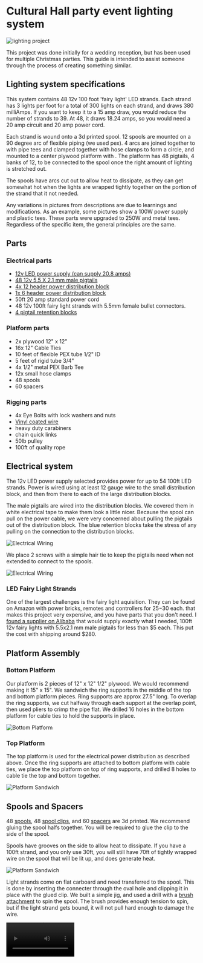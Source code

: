 # Cultural Hall party event lighting system

![lighting project](IMG_20231216_152945.jpg)

This project was done initially for a wedding reception, but has been used for multiple Christmas parties. This guide is intended to assist someone through the process of creating something similar.

## Lighting system specifications

This system contains 48 12v 100 foot 'fairy light' LED strands. Each strand has 3 lights per foot for a total of 300 lights on each strand, and draws 380 milliAmps. If you want to keep it to a 15 amp draw, you would reduce the number of strands to 39. At 48, it draws 18.24 amps, so you would need a 20 amp circuit and 20 amp power cord.

Each strand is wound onto a 3d printed spool. 12 spools are mounted on a 90 degree arc of flexible piping (we used pex). 4 arcs are joined together to with pipe tees and clamped together with hose clamps to form a circle, and mounted to a center plywood platform with . The platform has 48 pigtails, 4 banks of 12, to be connected to the spool once the right amount of lighting is stretched out.

The spools have arcs cut out to allow heat to dissipate, as they can get somewhat hot when the lights are wrapped tightly together on the portion of the strand that it not needed.

Any variations in pictures from descriptions are due to learnings and modifications. As an example, some pictures show a 100W power supply and plastic tees. These parts were upgraded to 250W and metal tees. Regardless of the specific item, the general principles are the same.

## Parts

### Electrical parts

- [12v LED power supply (can supply 20.8 amps)](https://www.amazon.com/gp/product/B07Y61R8SR/ref=ppx_yo_dt_b_search_asin_title?ie=UTF8&th=1)
- [48 12v 5.5 X 2.1 mm male pigtails](https://www.amazon.com/gp/product/B07BRKGZYN/ref=ppx_yo_dt_b_asin_title_o00_s00?ie=UTF8&th=1)
- [4x 12 header power distribution block](https://www.amazon.com/gp/product/B08TBXQ7H6/ref=ppx_yo_dt_b_asin_title_o04_s00?ie=UTF8&psc=1)
- [1x 6 header power distribution block](https://www.amazon.com/gp/product/B09D3BV22M/ref=ppx_yo_dt_b_asin_title_o01_s00?ie=UTF8&psc=1)
- 50ft 20 amp standard power cord
- 48 12v 100ft fairy light strands with 5.5mm female bullet connectors.
- [4 pigtail retention blocks](cord_clamp3.3mf)

### Platform parts

- 2x plywood 12" x 12"
- 16x 12" Cable Ties
- 10 feet of flexible PEX tube 1/2" ID
- 5 feet of rigid tube 3/4"
- 4x 1/2" metal PEX Barb Tee
- 12x small hose clamps
- 48 spools
- 60 spacers

### Rigging parts

- 4x Eye Bolts with lock washers and nuts
- [Vinyl coated wire](https://www.amazon.com/gp/product/B08FY86482/ref=ppx_yo_dt_b_asin_title_o04_s00?ie=UTF8&th=1)
- heavy duty carabiners
- chain quick links
- 50lb pulley
- 100ft of quality rope


## Electrical system

The 12v LED power supply selected provides power for up to 54 100ft LED strands. Power is wired using at least 12 gauge wire to the small distribution block, and then from there to each of the large distribution blocks.

The male pigtails are wired into the distribution blocks. We covered them in white electrical tape to make them look a little nicer. Because the spool can pull on the power cable, we were very concerned about pulling the pigtails out of the distribution block. The blue retention blocks take the stress of any pulling on the connection to the distribution blocks.

![Electrical Wiring](IMG_20231219_084156.jpg)

We place 2 screws with a simple hair tie to keep the pigtails need when not extended to connect to the spools.

![Electrical Wiring](IMG_20211211_223632.jpg)

### LED Fairy Light Strands

One of the largest challenges is the fairy light aquisition. They can be found on Amazon with power bricks, remotes and controllers for $25-$30 each. that makes this project very expensive, and you have parts that you don't need. I [found a supplier on Alibaba](https://www.alibaba.com/product-detail/30m-50m-100m-200m-LED-String_62558179881.html) that would supply exactly what I needed, 100ft 12v fairy lights with 5.5x2.1 mm male pigtails for less than $5 each. This put the cost with shipping around $280.

## Platform Assembly

### Bottom Platform

Our platform is 2 pieces of 12" x 12" 1/2" plywood. We would recommend making it 15" x 15". We sandwich the ring supports in the middle of the top and bottom platform pieces. Ring supports are approx 27.5" long.  To overlap the ring supports, we cut halfway through each support at the overlap point, then used pliers to crimp the pipe flat. We drilled 16 holes in the bottom platform for cable ties to hold the supports in place.

![Bottom Platform](IMG_20211204_191408.jpg)


### Top Platform

The top platform is used for the electrical power distribution as described above. Once the ring supports are attached to bottom platform with cable ties, we place the top platform on top of ring supports, and drilled 8 holes to cable tie the top and bottom together.

![Platform Sandwich](IMG_20211211_223632.jpg)

## Spools and Spacers

48 [spools](spool.3mf), 48 [spool clips](spool_clip.3mf), and 60 [spacers](spool_spacer.3mf) are 3d printed. We recommend gluing the spool halfs together. You will be required to glue the clip to the side of the spool.

Spools have grooves on the side to allow heat to dissipate. If you have a 100ft strand, and you only use 30ft, you will still have 70ft of tightly wrapped wire on the spool that will be lit up, and does generate heat.

![Platform Sandwich](IMG_20231219_110943.jpg)

Light strands come on flat carboard and need transferred to the spool. This is done by inserting the connecter through the oval hole and clipping it in place with the glued clip. We built a simple jig, and used a drill with a [brush attachment](https://www.amazon.com/Attachment-Scrubber-Cleaning-Bathroom-Laundry/dp/B07MKJQCXP?source=ps-sl-shoppingads-lpcontext&ref_=fplfs&psc=1&smid=A1QJ2W4S6R7LU2) to spin the spool. The brush provides enough tension to spin, but if the light strand gets bound, it will not pull hard enough to damage the wire.

<video src='video_20211216_235544.mp4' width=180/>

[Transfer to Spool video](video_20211216_235544.mp4)

![Platform Sandwich](IMG_20231219_110957.jpg)

### Ring

Each 90 degree arc is ##" long. We place 2 spacers, then alternate 1 spool and 1 spacer for 12 total spools on the arc, ending with 2 spacers on the end. Spacers allow for the spool to spin freely. The extra spacer on the end is because of the hose clamps can be in the way.

The 4 arcs are assembled together using 1/2" barb tees and hose clamps. Use the smallest hose clamp that will work. While the extra hose clamp can be snipped, it is sharp and just gets in the way. See Top Platform picture above.

## Rigging

We drilled through the platform sandwich and installed the 4 eye bolts. We then used the nylon coated wire with wire crimps, heavy duty caribeeners, and chain quick links to build a simple suspension rig.

![Rigging](IMG_20231214_212618.jpg)

## Installation

In some cultural halls, you may have eye bolts that you can attach a pulley on a carabiner. We have also used the basketball backboard as an anchor point with good results. 

### Hanging

Once your pulley is hung, attach the rig to the pulley, and then place on a table in the middle of the hall. You might want a couple 3ft 2x4s to elevate it so that the spools spin freely. (Hymnals work as well!)

You'll want to run your extension cord through the carabiner at the pulley as well.

![Installation](IMG_20231214_212618.jpg)

### Extend Lighting

Measure out the room so that you know how far apart along the walls you want to attach the end of the strands. For a full sized gym, it's probably 6-10 feet apart. Where there is a wood molding available, we placed small screws as anchor points hidden behind the molding.

For areas that don't have anchor points, we use nylon wire suspended between walls with anchor points (like anchoring to either side of the stage or the accordian doors), then use clothes pins or spool clips to clip the light strand to the suspended wire.

Once you have extended and anchored the correct length, use the notches on the sides of the spools to anchor the wire on the spool so that it won't spin. Connect power to the spool. You may need to unclip the connector from the side of the spool for it to reach. Be sure to not over tension the wire. You want some slack.

One issue that we ran into was accidental jarring of the strands after installation, especially when the lights were turned off and they did not see them. The tension pulling the strand too tight, and causing it to short out at far end when you wrap it around a screw. Loosening the strand to remove the tension fixed the issue. In future installations, we would probably use a [nylon spacer](https://www.amazon.com/Assortment-Electrical-Spacers-Plastic-Receptacle/dp/B0C7CLB513) around the screw to prevent this.
